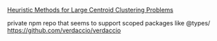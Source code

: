 [Heuristic Methods for Large Centroid Clustering Problems](https://link.springer.com/article/10.1023/A:1021841728075)

private npm repo that seems to support scoped packages like @types/
https://github.com/verdaccio/verdaccio
